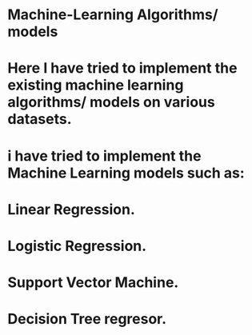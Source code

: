 # Machine-Learning Algorithms/ models 
# Here I have tried to implement the existing machine learning algorithms/ models on various datasets.
# i have tried to implement the Machine Learning models such as: 
# Linear Regression.
# Logistic Regression.
# Support Vector Machine.
# Decision Tree regresor.
